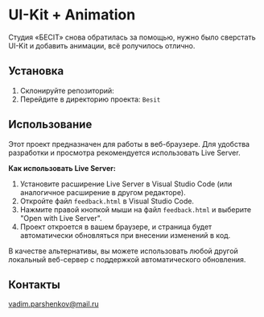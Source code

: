 # UI-Kit + Animation

Студия «БЕСIT» снова обратилась за помощью, нужно было сверстать UI-Kit и добавить анимации, всё ролучилось отлично.

## Установка

1.  Склонируйте репозиторий: 
2.  Перейдите в директорию проекта: `Besit`

## Использование

Этот проект предназначен для работы в веб-браузере. Для удобства разработки и просмотра рекомендуется использовать Live Server.

**Как использовать Live Server:**

1.  Установите расширение Live Server в Visual Studio Code (или аналогичное расширение в другом редакторе).
2.  Откройте файл `feedback.html` в Visual Studio Code.
3.  Нажмите правой кнопкой мыши на файл `feedback.html` и выберите "Open with Live Server".
4.  Проект откроется в вашем браузере, и страница будет автоматически обновляться при внесении изменений в код.

В качестве альтернативы, вы можете использовать любой другой локальный веб-сервер с поддержкой автоматического обновления.

## Контакты

vadim.parshenkov@mail.ru
